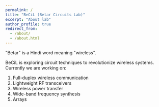 ```yaml
---
permalink: /
title: "BeCiL (Betar Circuits Lab)"
excerpt: "About lab"
author_profile: true
redirect_from: 
  - /about/
  - /about.html
---
```


"Betar" is a Hindi word meaning "wireless".

BeCiL is exploring circuit techniques to revolutionize wireless systems. Currently we are working on:
1. Full-duplex wireless communication
2. Lightweight RF transceivers
3. Wireless power transfer
4. Wide-band frequency synthesis
5. Arrays
